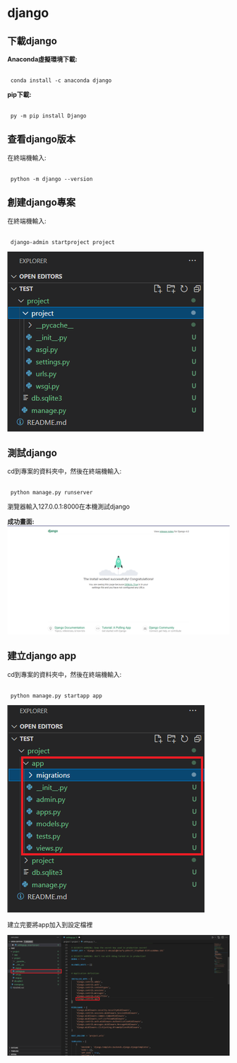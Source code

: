 # django

 下載django
 ---------
 __Anaconda虛擬環境下載:__
 ```shell

  conda install -c anaconda django

 ```
 __pip下載:__


  ```shell

   py -m pip install Django

 ```

 查看django版本
 -------------

 在終端機輸入:

 ```shell 

  python -m django --version 

 ```
 創建django專案
 -------------

 在終端機輸入:

 ```shell

  django-admin startproject project

 ```
 
 ![projecct](images/project.png)

 測試django
 ---

 cd到專案的資料夾中，然後在終端機輸入:

 ```shell

  python manage.py runserver

 ```
 
瀏覽器輸入127.0.0.1:8000在本機測試django

__成功畫面:__
![django](images/django.png)

建立django app
---
cd到專案的資料夾中，然後在終端機輸入:
 ```shell

  python manage.py startapp app

 ```
 ![app](images/app.png)

 建立完要將app加入到設定檔裡

 ![app](images/app-settings.png)



